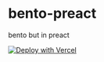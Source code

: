 # bento-preact

bento but in preact

[![Deploy with Vercel](https://vercel.com/button)](https://vercel.com/new/git/external?repository-url=https%3A%2F%2Fgithub.com%2FAAGaming00%2FBento)
